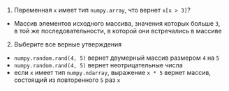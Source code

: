 1. Переменная ```x``` имеет тип ```numpy.array```, что вернет ```x[x > 3]```?
  * Массив элементов исходного массива, значения которых больше ```3```, в той же последовательности, в которой они встречались в массиве
2. Выберите все верные утверждения
  * ```numpy.random.rand(4, 5)``` вернет двумерный массив размером ```4``` на ```5```
  * ```numpy.random.rand(4, 5)``` вернет неотрицательные числа
  * если ```x``` имеет тип ```numpy.ndarray```, выражение ```x * 5``` вернет массив, состоящий из повторенного ```5``` раз ```x```

